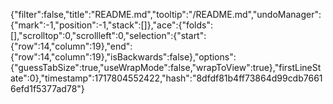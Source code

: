 {"filter":false,"title":"README.md","tooltip":"/README.md","undoManager":{"mark":-1,"position":-1,"stack":[]},"ace":{"folds":[],"scrolltop":0,"scrollleft":0,"selection":{"start":{"row":14,"column":19},"end":{"row":14,"column":19},"isBackwards":false},"options":{"guessTabSize":true,"useWrapMode":false,"wrapToView":true},"firstLineState":0},"timestamp":1717804552422,"hash":"8dfdf81b4ff73864d99cdb76616efd1f5377ad78"}